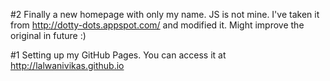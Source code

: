 #2
Finally a new homepage with only my name. JS is not mine. I've taken it from http://dotty-dots.appspot.com/ and modified it. Might improve the original in future :)

#1
Setting up my GitHub Pages. You can access it at http://lalwanivikas.github.io

